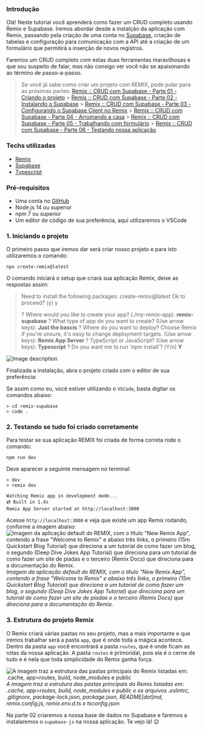### Introdução

Olá! Neste tutorial você aprenderá como fazer um CRUD completo usando Remix e Supabase. Iremos abordar desde a instalção da aplicação com Remix, passando pela criação de uma conta no [Supabase](https://supabase.com/), criação de tabelas e configuração para comunicação com a API até a criação de um formulário que permitirá a inserção de novos registros.

Faremos um CRUD completo com estas duas ferramentas maravilhosas e que sou suspeito de falar, mas não consigo ver você não se apaixonando ao término de passo-a-passo.

> Se você já sabe como criar um projeto com REMIX, pode pular para as próximas partes:
> [Remix :: CRUD com Supabase - Parte 01 - Criando o projeto](#) > [Remix :: CRUD com Supabase - Parte 02 - Instalando o Supabase](#) > [Remix :: CRUD com Supabase - Parte 03 - Configurando o Supabase Client no Remix](#) > [Remix :: CRUD com Supabase - Parte 04 - Arrumando a casa](#) > [Remix :: CRUD com Supabase - Parte 05 - Trabalhando com formulário](#) > [Remix :: CRUD com Supabase - Parte 06 - Testando nossa aplicação](#)

### Techs utilizadas

- [Remix](https://remix.run/)
- [Supabase](https://supabase.com/)
- [Typescript](https://docs.microsoft.com/pt-br/learn/modules/typescript-get-started/)

### Pré-requisitos

- Uma conta no [GitHub](https://github.com/)
- Node.js 14 ou superior
- npm 7 ou superior
- Um editor de código de sua preferência, aqui utilizaremos o VSCode

### 1. Iniciando o projeto

O primeiro passo que iremos dar será criar nosso projeto e para isto utilizaremos o comando:

`npx create-remix@latest`

O comando iniciará o setup que criará sua aplicação Remix, deixe as respostas assim:

> Need to install the following packages:
> create-remix@latest
> Ok to proceed? (y) y
>
> ? Where would you like to create your app? (./my-remix-app): **remix-supabase**
> ? What type of app do you want to create? (Use arrow keys): **Just the bascis**
> ? Where do you want to deploy? Choose Remix if you're unsure, it's easy to change deployment targets. (Use arrow keys): **Remix App Server**
> ? TypeScript or JavaScript? (Use arrow keys): **Typescript**
> ? Do you want me to run 'npm install'? (Y/n) **Y**

![Image description](https://dev-to-uploads.s3.amazonaws.com/uploads/articles/vnolr4br20nl91qvjbcv.png)

Finalizada a instalação, abra o projeto criado com o editor de sua preferência:

Se assim como eu, você estiver utilizando o `VSCode`, basta digitar os comandos abaixo:

```
> cd remix-supabase
> code .
```

### 2. Testando se tudo foi criado corretamente

Para testar se sua aplicação REMIX foi criada de forma correta rode o comando:

```
npm run dev
```

Deve aparecer a seguinte mensagem no terminal:

```
> dev
> remix dev

Watching Remix app in development mode...
💿 Built in 1.4s
Remix App Server started at http://localhost:3000
```

Acesse `http://localhost:3000` e veja que existe um app Remix rodando, conforme a imagem abaixo:
![Imagem da aplicação default do REMIX, com o título "New Remix App", contendo a frase "Welcome to Remix" e abaixo três links, o primeiro (15m Quickstart Blog Tutorial) que direciona a um tutorial de como fazer um blog, o segundo (Deep Dive Jokes App Tutorial) que direciona para um tutorial de como fazer um site de piadas e o terceiro (Remix Docs) que direciona para a documentação do Remix.](https://dev-to-uploads.s3.amazonaws.com/uploads/articles/ruzo1fbdrzzmmwzw8z8h.png)
_Imagem da aplicação default do REMIX, com o título "New Remix App", contendo a frase "Welcome to Remix" e abaixo três links, o primeiro (15m Quickstart Blog Tutorial) que direciona a um tutorial de como fazer um blog, o segundo (Deep Dive Jokes App Tutorial) que direciona para um tutorial de como fazer um site de piadas e o terceiro (Remix Docs) que direciona para a documentação do Remix._

### 3. Estrutura do projeto Remix

O Remix criará várias pastas no seu projeto, mas a mais importante e que iremos trabalhar será a pasta `app`, que é onde toda a mágica acontece. Dentro da pasta `app` você encontrará a pasta `routes`, que é onde ficam as rotas da nossa aplicação. A pasta `routes` é primoridal, pois ela é o cerne de tudo e é nela que toda simplicidade do Remix ganha força.

![A imagem traz a estrutura das pastas principais do Remix listadas em: .cache, app>routes, build, node_modules e public](https://dev-to-uploads.s3.amazonaws.com/uploads/articles/nq9beep32cxm29qrqlol.png)
_A imagem traz a estrutura das pastas principais do Remix listadas em: .cache, app>routes, build, node_modules e public e os arquivos .eslintrc, .gitignore, package-lock.json, package.json, README[dot]md, remix.config.js, remix.env.d.ts e tsconfig.json_

Na parte 02 criaremos a nossa base de dados no Supabase e faremos a instalaremos o `supabase-js` na nossa aplicação. Te vejo lá! 😉

